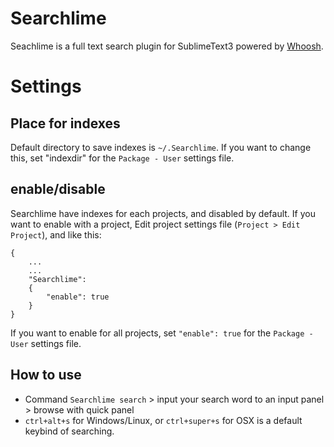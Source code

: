 Searchlime
==========

Seachlime is a full text search plugin for SublimeText3 powered by [Whoosh](https://bitbucket.org/mchaput/whoosh/wiki/Home).


Settings
========

Place for indexes
-----------------

Default directory to save indexes is `~/.Searchlime`.
If you want to change this, set "indexdir" for the `Package - User` settings file.


enable/disable
--------------

Searchlime have indexes for each projects, and disabled by default.
If you want to enable with a project, Edit project settings file (`Project > Edit Project`), and like this:

```
{
    ...
    ...
    "Searchlime":
    {
        "enable": true
    }
}
```

If you want to enable for all projects, set `"enable": true` for the `Package - User` settings file.


How to use
----------

* Command `Searchlime search` > input your search word to an input panel > browse with quick panel
* `ctrl+alt+s` for Windows/Linux, or `ctrl+super+s` for OSX is a default keybind of searching.
